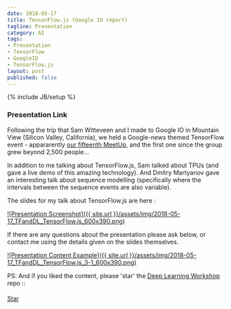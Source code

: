 ```yaml
---
date: 2018-05-17
title: TensorFlow.js (Google IO report)
tagline: Presentation
category: AI
tags:
- Presentation
- TensorFlow
- GoogleIO
- TensorFlow.js
layout: post
published: false
---
```

{% include JB/setup %}



### Presentation Link

Following the trip that Sam Witteveen and I made to Google IO in Mountain View (Silicon Valley, California),
we held a Google-news themed TensorFlow event - appararently [our fifteenth MeetUp](https://www.meetup.com/TensorFlow-and-Deep-Learning-Singapore/events/250679043/), 
and the first one since the group grew beyond 2,500 people...

In addition to me talking about TensorFlow.js, Sam talked about TPUs (and gave a live demo of this amazing technology).  And
Dmitry Martyanov gave an interesting talk about sequence modelling (specifically where the intervals between
the sequence events are also variable).

The slides for my talk about TensorFlow.js are here :

<a href="http://redcatlabs.com/2018-05-17_TFandDL_TensorFlow.js/" target="_blank">
![Presentation Screenshot]({{ site.url }}/assets/img/2018-05-17_TFandDL_TensorFlow.js_600x390.png)
</a>

If there are any questions about the presentation please ask below, 
or contact me using the details given on the slides themselves.

<a href="http://redcatlabs.com/2018-05-17_TFandDL_TensorFlow.js/#/3/1" target="_blank">
![Presentation Content Example]({{ site.url }}/assets/img/2018-05-17_TFandDL_TensorFlow.js_3-1_600x390.png)
</a>



PS:  And if you liked the content, please 'star' the <a href="https://github.com/mdda/deep-learning-workshop" target="_blank">Deep Learning Workshop</a> repo ::
<!-- From :: https://buttons.github.io/ -->
<!-- Place this tag where you want the button to render. -->
<span style="position:relative;top:5px;">
<a aria-label="Star mdda/deep-learning-workshop on GitHub" data-count-aria-label="# stargazers on GitHub" data-count-api="/repos/mdda/deep-learning-workshop#stargazers_count" data-count-href="/mdda/deep-learning-workshop/stargazers" data-icon="octicon-star" href="https://github.com/mdda/deep-learning-workshop" class="github-button">Star</a>
<!-- Place this tag right after the last button or just before your close body tag. -->
<script async defer id="github-bjs" src="https://buttons.github.io/buttons.js"></script>
</span>


